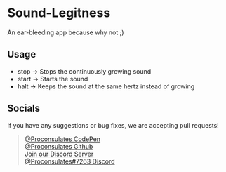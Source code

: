 # Sound-Legitness
An ear-bleeding app because why not ;)

## Usage
- stop -> Stops the continuously growing sound
- start -> Starts the sound
- halt -> Keeps the sound at the same hertz instead of growing


## Socials
If you have any suggestions or bug fixes, we are accepting pull requests!<br/>
> [@Proconsulates CodePen](https://codepen.io/proconsulates/)<br/>
> [@Proconsulates Github](https://github.com/Proconsulates/)<br/>
> [Join our Discord Server](https://discord.st/Legit_Programming)<br/>
> [@Proconsulates#7263 Discord](https://discord.com/channels/@me)<br/>
